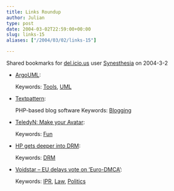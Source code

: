 ```yaml
---
title: Links Roundup
author: Julian
type: post
date: 2004-03-02T22:59:00+00:00
slug: links-15 
aliases: ["/2004/03/02/links-15"]

---
```

Shared bookmarks for [del.icio.us][1] user  [Synesthesia][2] on 2004-3-2

  * [ArgoUML][3]:
   
    Keywords: [Tools][4], [UML][5]
  * [Textpattern][6]:
  
    PHP-based blog software Keywords: [Blogging][7]
  * [TeledyN: Make your Avatar][8]:
   
    Keywords: [Fun][9]
  * [HP gets deeper into DRM][10]:
   
    Keywords: [DRM][11]
  * [Voidstar &#8211; EU delays vote on &#8216;Euro-DMCA&#8217;][12]:
   
    Keywords: [IPR][13], [Law][14], [Politics][15]

 [1]: https://del.icio.us/
 [2]: https://del.icio.us/synesthesia
 [3]: https://argouml.tigris.org/ "https://argouml.tigris.org/"
 [4]: https://del.icio.us/synesthesia/Tools
 [5]: https://del.icio.us/synesthesia/UML
 [6]: https://textpattern.com/ "https://textpattern.com/"
 [7]: https://del.icio.us/synesthesia/Blogging
 [8]: https://www.teledyn.com/mt/archives/001778.html "https://www.teledyn.com/mt/archives/001778.html"
 [9]: https://del.icio.us/synesthesia/Fun
 [10]: https://www.theregister.co.uk/content/54/35957.html "https://www.theregister.co.uk/content/54/35957.html"
 [11]: https://del.icio.us/synesthesia/DRM
 [12]: https://www.voidstar.com//node.php?id=1702 "https://www.voidstar.com//node.php?id=1702"
 [13]: https://del.icio.us/synesthesia/IPR
 [14]: https://del.icio.us/synesthesia/Law
 [15]: https://del.icio.us/synesthesia/Politics